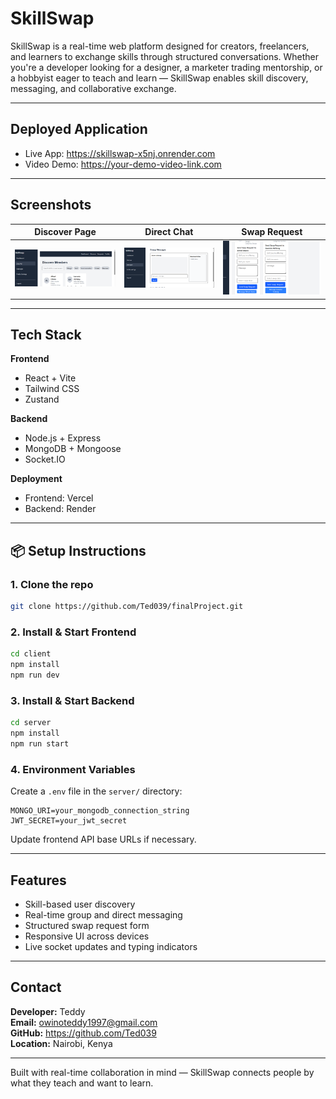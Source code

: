 # SkillSwap

SkillSwap is a real-time web platform designed for creators, freelancers, and learners to exchange skills through structured conversations. Whether you're a developer looking for a designer, a marketer trading mentorship, or a hobbyist eager to teach and learn — SkillSwap enables skill discovery, messaging, and collaborative exchange.

---

##  Deployed Application

- Live App: https://skillswap-x5nj.onrender.com  
- Video Demo: https://your-demo-video-link.com

---

## Screenshots

| Discover Page | Direct Chat | Swap Request |
|---------------|-------------|--------------|
| ![Discover](screenshots/Discover.PNG) | ![Chat](screenshots/Chat.PNG) | ![Swap](screenshots/Swap.PNG) |



---

##  Tech Stack

**Frontend**
- React + Vite
- Tailwind CSS
- Zustand

**Backend**
- Node.js + Express
- MongoDB + Mongoose
- Socket.IO

**Deployment**
- Frontend: Vercel  
- Backend: Render

---

## 📦 Setup Instructions

### 1. Clone the repo

```bash
git clone https://github.com/Ted039/finalProject.git
```

### 2. Install & Start Frontend

```bash
cd client
npm install
npm run dev
```

### 3. Install & Start Backend

```bash
cd server
npm install
npm run start
```

### 4. Environment Variables

Create a `.env` file in the `server/` directory:

```
MONGO_URI=your_mongodb_connection_string
JWT_SECRET=your_jwt_secret
```

Update frontend API base URLs if necessary.

---

##  Features

- Skill-based user discovery
- Real-time group and direct messaging
- Structured swap request form
- Responsive UI across devices
- Live socket updates and typing indicators

---

##  Contact

**Developer:** Teddy  
**Email:** owinoteddy1997@gmail.com  
**GitHub:** https://github.com/Ted039  
**Location:** Nairobi, Kenya

---

Built with real-time collaboration in mind — SkillSwap connects people by what they teach and want to learn.
